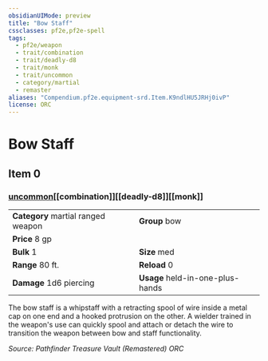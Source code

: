 ```yaml
---
obsidianUIMode: preview
title: "Bow Staff"
cssclasses: pf2e,pf2e-spell
tags:
  - pf2e/weapon
  - trait/combination
  - trait/deadly-d8
  - trait/monk
  - trait/uncommon
  - category/martial
  - remaster
aliases: "Compendium.pf2e.equipment-srd.Item.K9ndlHU5JRHj0ivP"
license: ORC
---
```

# Bow Staff
## Item 0
### [uncommon](uncommon "Uncommon Rarity Trait")[[combination]][[deadly-d8]][[monk]]

|  |  |
| -- | -- |
| **Category** martial ranged weapon | **Group** bow |
| **Price** 8 gp |  |
| **Bulk** 1 | **Size** med |
|**Range** 80 ft.| **Reload** 0|
| **Damage** 1d6 piercing  | **Usage** held-in-one-plus-hands |



The bow staff is a whipstaff with a retracting spool of wire inside a metal cap on one end and a hooked protrusion on the other. A wielder trained in the weapon's use can quickly spool and attach or detach the wire to transition the weapon between bow and staff functionality.

*Source: Pathfinder Treasure Vault (Remastered)*
*ORC*